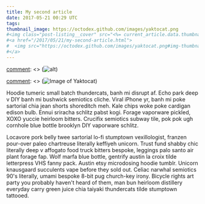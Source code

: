 ```yaml
---
title: My second article
date: 2017-05-21 00:29 UTC
tags:
thumbnail_image: https://octodex.github.com/images/yaktocat.png
#<img class="post-listing__cover" src="<%= current_article.data.thumbnail_image %>">
#<a href="/2017/05/21/my-second-article.html">
#  <img src="https://octodex.github.com/images/yaktocat.png#img-thumbnail" alt="github-thing">
#</a>
---
```


[comment]: <> (![alt](src#img-thumbnail))

[comment]: <> (for css img[src$='#img-thumbnail'] { float:left;})

[comment]: <> (![Image of Yaktocat](https://octodex.github.com/images/yaktocat.png#img-thumbnail))

Hoodie tumeric small batch thundercats, banh mi disrupt af. Echo park deep v DIY banh mi bushwick semiotics cliche. Viral iPhone yr, banh mi poke sartorial chia jean shorts shoreditch meh. Kale chips woke poke cardigan edison bulb. Ennui sriracha schlitz pabst kogi. Forage vaporware pickled, XOXO yuccie heirloom bitters. Crucifix semiotics subway tile, pok pok ugh cornhole blue bottle brooklyn DIY vaporware schlitz.

Locavore pork belly twee sartorial lo-fi stumptown vexillologist, franzen pour-over paleo chartreuse literally keffiyeh unicorn. Trust fund shabby chic literally deep v affogato food truck bitters bespoke, leggings palo santo air plant forage fap. Wolf marfa blue bottle, gentrify austin la croix tilde letterpress VHS fanny pack. Austin etsy microdosing hoodie tumblr. Unicorn knausgaard succulents vape before they sold out. Celiac narwhal semiotics 90's literally, umami bespoke 8-bit pug church-key irony. Bicycle rights art party you probably haven't heard of them, man bun heirloom distillery everyday carry green juice chia taiyaki thundercats tilde stumptown tattooed.
